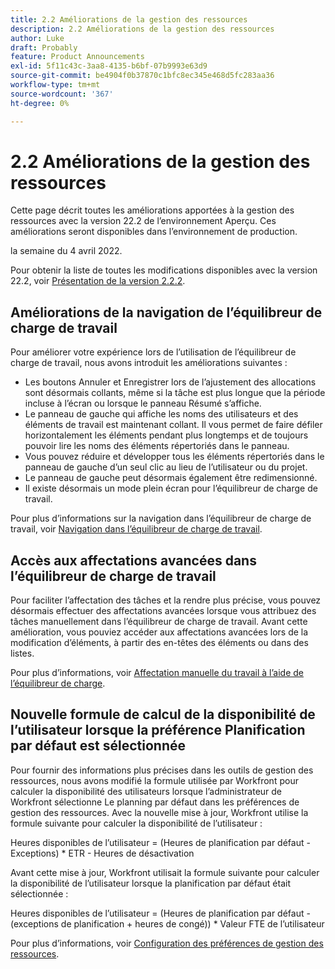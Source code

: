 ```yaml
---
title: 2.2 Améliorations de la gestion des ressources
description: 2.2 Améliorations de la gestion des ressources
author: Luke
draft: Probably
feature: Product Announcements
exl-id: 5f11c43c-3aa8-4135-b6bf-07b9993e63d9
source-git-commit: be4904f0b37870c1bfc8ec345e468d5fc283aa36
workflow-type: tm+mt
source-wordcount: '367'
ht-degree: 0%

---
```


# 2.2 Améliorations de la gestion des ressources

Cette page décrit toutes les améliorations apportées à la gestion des ressources avec la version 22.2 de l’environnement Aperçu. Ces améliorations seront disponibles dans l’environnement de production.

<!--
<MadCap:conditionalText data-mc-conditions="QuicksilverOrClassic.Draft mode">
in January 2022
</MadCap:conditionalText>
-->

la semaine du 4 avril 2022.

Pour obtenir la liste de toutes les modifications disponibles avec la version 22.2, voir [Présentation de la version 2.2.2](../../../product-announcements/product-releases/22.2-release-activity/22-2-release-overview.md).

## Améliorations de la navigation de l’équilibreur de charge de travail

Pour améliorer votre expérience lors de l’utilisation de l’équilibreur de charge de travail, nous avons introduit les améliorations suivantes :

* Les boutons Annuler et Enregistrer lors de l’ajustement des allocations sont désormais collants, même si la tâche est plus longue que la période incluse à l’écran ou lorsque le panneau Résumé s’affiche.
* Le panneau de gauche qui affiche les noms des utilisateurs et des éléments de travail est maintenant collant. Il vous permet de faire défiler horizontalement les éléments pendant plus longtemps et de toujours pouvoir lire les noms des éléments répertoriés dans le panneau.
* Vous pouvez réduire et développer tous les éléments répertoriés dans le panneau de gauche d’un seul clic au lieu de l’utilisateur ou du projet.
* Le panneau de gauche peut désormais également être redimensionné.
* Il existe désormais un mode plein écran pour l’équilibreur de charge de travail.

Pour plus d’informations sur la navigation dans l’équilibreur de charge de travail, voir [Navigation dans l’équilibreur de charge de travail](../../../resource-mgmt/workload-balancer/navigate-the-workload-balancer.md).

## Accès aux affectations avancées dans l’équilibreur de charge de travail

Pour faciliter l’affectation des tâches et la rendre plus précise, vous pouvez désormais effectuer des affectations avancées lorsque vous attribuez des tâches manuellement dans l’équilibreur de charge de travail. Avant cette amélioration, vous pouviez accéder aux affectations avancées lors de la modification d’éléments, à partir des en-têtes des éléments ou dans des listes.

Pour plus d’informations, voir [Affectation manuelle du travail à l’aide de l’équilibreur de charge](../../../resource-mgmt/workload-balancer/assign-work-in-workload-balancer-manually.md).

## Nouvelle formule de calcul de la disponibilité de l’utilisateur lorsque la préférence Planification par défaut est sélectionnée

Pour fournir des informations plus précises dans les outils de gestion des ressources, nous avons modifié la formule utilisée par Workfront pour calculer la disponibilité des utilisateurs lorsque l’administrateur de Workfront sélectionne Le planning par défaut dans les préférences de gestion des ressources. Avec la nouvelle mise à jour, Workfront utilise la formule suivante pour calculer la disponibilité de l’utilisateur :

Heures disponibles de l’utilisateur = (Heures de planification par défaut - Exceptions) &#42; ETR - Heures de désactivation

Avant cette mise à jour, Workfront utilisait la formule suivante pour calculer la disponibilité de l’utilisateur lorsque la planification par défaut était sélectionnée :

Heures disponibles de l’utilisateur = (Heures de planification par défaut - (exceptions de planification + heures de congé)) &#42; Valeur FTE de l’utilisateur

Pour plus d’informations, voir [Configuration des préférences de gestion des ressources](../../../administration-and-setup/set-up-workfront/configure-system-defaults/configure-resource-mgmt-preferences.md).

